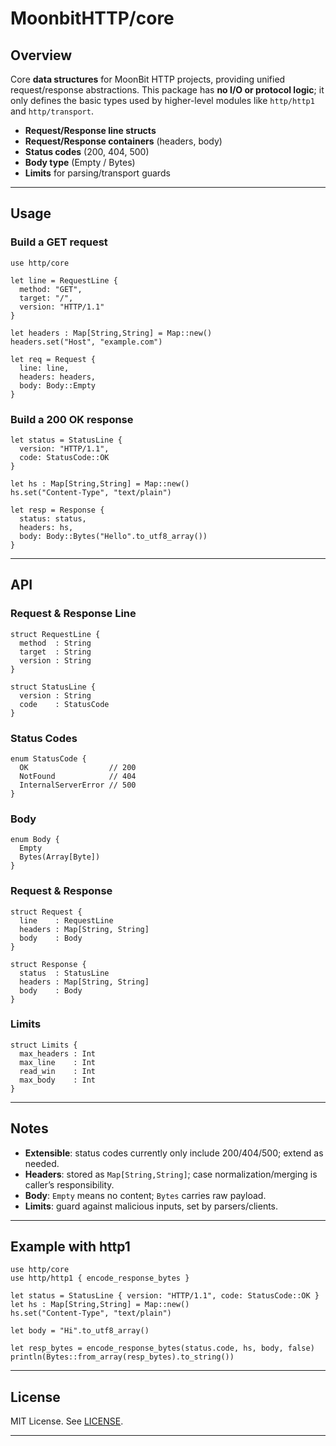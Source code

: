 # MoonbitHTTP/core

## Overview

Core **data structures** for MoonBit HTTP projects, providing unified request/response abstractions. This package has **no I/O or protocol logic**; it only defines the basic types used by higher-level modules like `http/http1` and `http/transport`.

* **Request/Response line structs**
* **Request/Response containers** (headers, body)
* **Status codes** (200, 404, 500)
* **Body type** (Empty / Bytes)
* **Limits** for parsing/transport guards

---

## Usage

### Build a GET request

```moonbit
use http/core

let line = RequestLine {
  method: "GET",
  target: "/",
  version: "HTTP/1.1"
}

let headers : Map[String,String] = Map::new()
headers.set("Host", "example.com")

let req = Request {
  line: line,
  headers: headers,
  body: Body::Empty
}
```

### Build a 200 OK response

```moonbit
let status = StatusLine {
  version: "HTTP/1.1",
  code: StatusCode::OK
}

let hs : Map[String,String] = Map::new()
hs.set("Content-Type", "text/plain")

let resp = Response {
  status: status,
  headers: hs,
  body: Body::Bytes("Hello".to_utf8_array())
}
```

---

## API

### Request & Response Line

```moonbit
struct RequestLine {
  method  : String
  target  : String
  version : String
}

struct StatusLine {
  version : String
  code    : StatusCode
}
```

### Status Codes

```moonbit
enum StatusCode {
  OK                  // 200
  NotFound            // 404
  InternalServerError // 500
}
```

### Body

```moonbit
enum Body {
  Empty
  Bytes(Array[Byte])
}
```

### Request & Response

```moonbit
struct Request {
  line    : RequestLine
  headers : Map[String, String]
  body    : Body
}

struct Response {
  status  : StatusLine
  headers : Map[String, String]
  body    : Body
}
```

### Limits

```moonbit
struct Limits {
  max_headers : Int
  max_line    : Int
  read_win    : Int
  max_body    : Int
}
```

---

## Notes

* **Extensible**: status codes currently only include 200/404/500; extend as needed.
* **Headers**: stored as `Map[String,String]`; case normalization/merging is caller’s responsibility.
* **Body**: `Empty` means no content; `Bytes` carries raw payload.
* **Limits**: guard against malicious inputs, set by parsers/clients.

---

## Example with http1

```moonbit
use http/core
use http/http1 { encode_response_bytes }

let status = StatusLine { version: "HTTP/1.1", code: StatusCode::OK }
let hs : Map[String,String] = Map::new()
hs.set("Content-Type", "text/plain")

let body = "Hi".to_utf8_array()

let resp_bytes = encode_response_bytes(status.code, hs, body, false)
println(Bytes::from_array(resp_bytes).to_string())
```

---

## License

MIT License. See [LICENSE](LICENSE).

---

